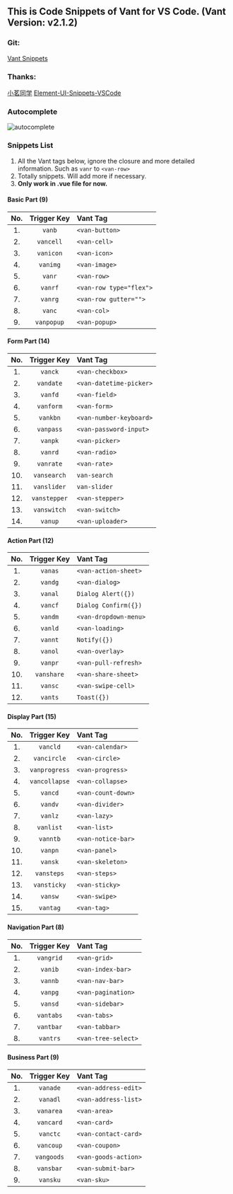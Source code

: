 <!--
 * @Description: Vant Snippets
 * @Author: fishku
 * @Date: 2019-08-12 08:44:25
 * @LastEditTime: 2019-08-14 15:33:33
 * @LastEditors: Please set LastEditors
 -->
## This is Code Snippets of Vant for VS Code. (Vant Version: v2.1.2)
### Git: 
[Vant Snippets](https://github.com/yhsy/vant-snippets) 

### Thanks: 
[小茗同学](http://blog.haoji.me/vscode-plugin-overview.html)
[Element-UI-Snippets-VSCode](https://github.com/snowffer/Element-UI-Snippets-VSCode)

### Autocomplete
![autocomplete](https://raw.githubusercontent.com/yhsy/vant-snippets/master/images/vant-auto1.gif)

### Snippets List
1. All the Vant tags below, ignore the closure and more detailed information. Such as `vanr` to `<van-row>`
2. Totally  snippets. Will add more if necessary.
3. **Only work in .vue file for now.**

#### Basic Part (9)
|  No.  | Trigger&nbsp;Key | Vant Tag                |
| :---: | :--------------: | :---------------------- |
|  1.   |      `vanb`      | `<van-button>`          |
|  2.   |    `vancell`     | `<van-cell>`            |
|  3.   |    `vanicon`     | `<van-icon>`            |
|  4.   |     `vanimg`     | `<van-image>`           |
|  5.   |      `vanr`      | `<van-row>`             |
|  6.   |     `vanrf`      | `<van-row type="flex">` |
|  7.   |     `vanrg`      | `<van-row gutter="">`   |
|  8.   |      `vanc`      | `<van-col>`             |
|  9.   |    `vanpopup`    | `<van-popup>`           |

#### Form Part (14)

|  No.  | Trigger&nbsp;Key | Vant Tag                |
| :---: | :--------------: | :---------------------- |
|  1.   |     `vanck`      | `<van-checkbox>`        |
|  2.   |    `vandate`     | `<van-datetime-picker>` |
|  3.   |     `vanfd`      | `<van-field>`           |
|  4.   |     `vanform`    | `<van-form>`            |
|  5.   |     `vankbn`     | `<van-number-keyboard>` |
|  6.   |     `vanpass`    | `<van-password-input>`  |
|  7.   |     `vanpk`      | `<van-picker>`          |
|  8.   |     `vanrd`      | `<van-radio>`           |
|  9.   |    `vanrate`     | `<van-rate>`            |
|  10.  |   `vansearch`    | `van-search`            |
|  11.  |   `vanslider`    | `van-slider`            |
|  12.  |   `vanstepper`   | `<van-stepper>`         |
|  13.  |   `vanswitch`    | `<van-switch>`          |
|  14.  |     `vanup`      | `<van-uploader>`        |


#### Action Part (12)


|  No.  | Trigger Key | Vant Tag              |
| :---: | :---------: | :-------------------- |
|  1.   |   `vanas`   | `<van-action-sheet>`  |
|  2.   |   `vandg`   | `<van-dialog>`        |
|  3.   |   `vanal`   | `Dialog Alert({})`    |
|  4.   |   `vancf`   | `Dialog Confirm({})`  |
|  5.   |   `vandm`   | `<van-dropdown-menu>` |
|  6.   |   `vanld`   | `<van-loading>`       |
|  7.   |   `vannt`   | `Notify({})`          |
|  8.   |   `vanol`   | `<van-overlay>`       |
|  9.   |   `vanpr`   | `<van-pull-refresh>`  |
|  10.  |   `vanshare`| `<van-share-sheet>`   |
|  11.  |   `vansc`   | `<van-swipe-cell>`    |
|  12.  |   `vants`   | `Toast({})`           |


#### Display Part (15)

|  No.  |  Trigger Key  | Vant Tag           |
| :---: | :-----------: | :----------------- |
|  1.   |  `vancld`     | `<van-calendar>`   |
|  2.   |  `vancircle`  | `<van-circle>`     |
|  3.   | `vanprogress` | `<van-progress>`   |
|  4.   | `vancollapse` | `<van-collapse>`   |
|  5.   |    `vancd`    | `<van-count-down>` |
|  6.   |    `vandv`    | `<van-divider>`    |
|  7.   |    `vanlz`    | `<van-lazy>`       |
|  8.   |   `vanlist`   | `<van-list>`       |
|  9.   |   `vanntb`    | `<van-notice-bar>` |
|  10.  |    `vanpn`    | `<van-panel>`      |
|  11.  |    `vansk`    | `<van-skeleton>`   |
|  12.  |  `vansteps`   | `<van-steps>`      |
|  13.  |  `vansticky`  | `<van-sticky>`     |
|  14.  |    `vansw`    | `<van-swipe>`      |
|  15.  |   `vantag`    | `<van-tag>`        |


#### Navigation Part (8)

|  No.  | Trigger Key | Vant Tag            |
| :---: | :---------: | :------------------ |
|  1.   |  `vangrid`  | `<van-grid>`        |
|  2.   |   `vanib`   | `<van-index-bar>`   |
|  3.   |   `vannb`   | `<van-nav-bar>`     |
|  4.   |   `vanpg`   | `<van-pagination>`  |
|  5.   |   `vansd`   | `<van-sidebar>`     |
|  6.   |  `vantabs`  | `<van-tabs>`        |
|  7.   |  `vantbar`  | `<van-tabbar>`      |
|  8.   |  `vantrs`   | `<van-tree-select>` |

#### Business Part (9)
|  No.  | Trigger Key | Vant Tag             |
| :---: | :---------: | :------------------- |
|  1.   |  `vanade`   | `<van-address-edit>` |
|  2.   |  `vanadl`   | `<van-address-list>` |
|  3.   |  `vanarea`  | `<van-area>`         |
|  4.   |  `vancard`  | `<van-card>`         |
|  5.   |  `vanctc`   | `<van-contact-card>` |
|  6.   |  `vancoup`  | `<van-coupon>`       |
|  7.   | `vangoods`  | `<van-goods-action>` |
|  8.   |  `vansbar`  | `<van-submit-bar>`   |
|  9.   |  `vansku`   | `<van-sku>`          |

